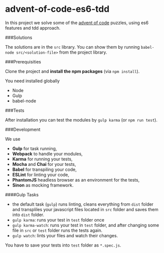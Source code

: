 # advent-of-code-es6-tdd

In this project we solve some of the [advent of code](http://adventofcode.com) puzzles, using es6 features and tdd approach. 

###Solutions

The solutions are in the `src` library. You can show them by running `babel-node src/<solution-file>` from the project library.

###Prerequisities

Clone the project and **install the npm packages** (via `npm install`).

You need installed globally
- Node
- Gulp
- babel-node

###Tests

After installation you can test the modules by `gulp karma` (or `npm run test`).

###Development

We use
- **Gulp** for task running,
- **Webpack** to handle your modules,
- **Karma** for running your tests,
- **Mocha** and **Chai** for your tests,
- **Babel** for transpiling your code,
- **ESLint** for linting your code,
- **PhantomJS** headless browser as an environment for the tests,
- **Sinon** as mocking framework.

####Gulp Tasks

- the default task (`gulp`) runs linting, cleans everything from `dist` folder and 
transpliles your javascript files located in `src` folder and saves them into `dist` folder. 
- `gulp karma`: runs your test in `test` folder once
- `gulp karma-watch`: runs your test in `test` folder, and after changing some file in `src` or `test` folder 
runs the tests again.
- `gulp watch`: lints your files and watch their changes.

You have to save your tests into `test` folder as `*.spec.js`.
